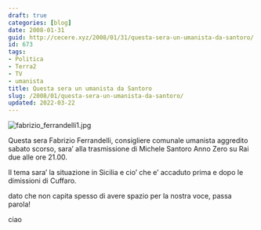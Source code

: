 ```yaml
---
draft: true
categories: [blog]
date: 2008-01-31
guid: http://cecere.xyz/2008/01/31/questa-sera-un-umanista-da-santoro/
id: 673
tags:
- Politica
- Terra2
- TV
- umanista
title: Questa sera un umanista da Santoro
slug: /2008/01/questa-sera-un-umanista-da-santoro/
updated: 2022-03-22
---
```


![fabrizio_ferrandelli1.jpg](http://cecere.xyz/wp-content/uploads/sites/3/2008/01/fabrizio_ferrandelli1.jpg)

Questa sera Fabrizio Ferrandelli, consigliere comunale umanista aggredito sabato scorso, sara’ alla trasmissione di Michele Santoro Anno Zero su Rai due alle ore 21.00.
  
Il tema sara’ la situazione in Sicilia e cio’ che e’ accaduto prima e dopo le dimissioni di Cuffaro.

dato che non capita spesso di avere spazio per la nostra voce, passa parola!

ciao